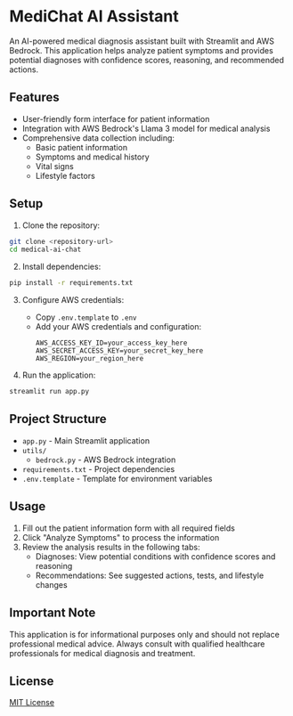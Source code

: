 # MediChat AI Assistant

An AI-powered medical diagnosis assistant built with Streamlit and AWS Bedrock. This application helps analyze patient symptoms and provides potential diagnoses with confidence scores, reasoning, and recommended actions.

## Features

- User-friendly form interface for patient information
- Integration with AWS Bedrock's Llama 3 model for medical analysis
- Comprehensive data collection including:
  - Basic patient information
  - Symptoms and medical history
  - Vital signs
  - Lifestyle factors

## Setup

1. Clone the repository:
```bash
git clone <repository-url>
cd medical-ai-chat
```

2. Install dependencies:
```bash
pip install -r requirements.txt
```

3. Configure AWS credentials:
   - Copy `.env.template` to `.env`
   - Add your AWS credentials and configuration:
     ```
     AWS_ACCESS_KEY_ID=your_access_key_here
     AWS_SECRET_ACCESS_KEY=your_secret_key_here
     AWS_REGION=your_region_here
     ```

4. Run the application:
```bash
streamlit run app.py
```

## Project Structure

- `app.py` - Main Streamlit application
- `utils/`
  - `bedrock.py` - AWS Bedrock integration
- `requirements.txt` - Project dependencies
- `.env.template` - Template for environment variables

## Usage

1. Fill out the patient information form with all required fields
2. Click "Analyze Symptoms" to process the information
3. Review the analysis results in the following tabs:
   - Diagnoses: View potential conditions with confidence scores and reasoning
   - Recommendations: See suggested actions, tests, and lifestyle changes

## Important Note

This application is for informational purposes only and should not replace professional medical advice. Always consult with qualified healthcare professionals for medical diagnosis and treatment.

## License

[MIT License](LICENSE)
